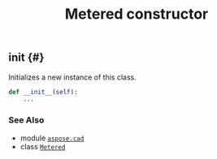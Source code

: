 ﻿---
title: Metered constructor
second_title: Aspose.CAD for Python via .NET API References
description: 
type: docs
weight: 10
url: /python-net/aspose.cad/metered/__init__/
is_root: false
---

## __init__ {#}

Initializes a new instance of this class.



```python
def __init__(self):
    ...
```





### See Also
* module [`aspose.cad`](../../)
* class [`Metered`](/cad/python-net/aspose.cad/metered)
